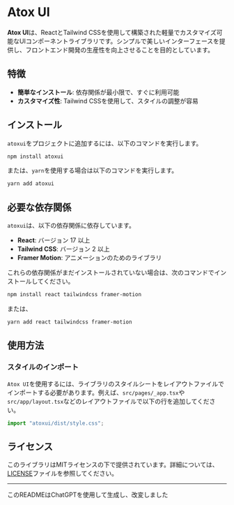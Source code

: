 # Atox UI

**Atox UI**は、ReactとTailwind CSSを使用して構築された軽量でカスタマイズ可能なUIコンポーネントライブラリです。シンプルで美しいインターフェースを提供し、フロントエンド開発の生産性を向上させることを目的としています。

## 特徴

- **簡単なインストール**: 依存関係が最小限で、すぐに利用可能
- **カスタマイズ性**: Tailwind CSSを使用して、スタイルの調整が容易

## インストール

`atoxui`をプロジェクトに追加するには、以下のコマンドを実行します。

```bash
npm install atoxui
```

または、`yarn`を使用する場合は以下のコマンドを実行します。

```bash
yarn add atoxui
```

## 必要な依存関係

`atoxui`は、以下の依存関係に依存しています。

- **React**: バージョン 17 以上
- **Tailwind CSS**: バージョン 2 以上
- **Framer Motion**: アニメーションのためのライブラリ

これらの依存関係がまだインストールされていない場合は、次のコマンドでインストールしてください。

```bash
npm install react tailwindcss framer-motion
```

または、

```bash
yarn add react tailwindcss framer-motion
```

## 使用方法

### スタイルのインポート

`Atox UI`を使用するには、ライブラリのスタイルシートをレイアウトファイルでインポートする必要があります。例えば、`src/pages/_app.tsx`や`src/app/layout.tsx`などのレイアウトファイルで以下の行を追加してください。

```typescript
import "atoxui/dist/style.css";
```

## ライセンス

このライブラリはMITライセンスの下で提供されています。詳細については、[LICENSE](LICENSE)ファイルを参照してください。

---

このREADMEはChatGPTを使用して生成し、改変しました
